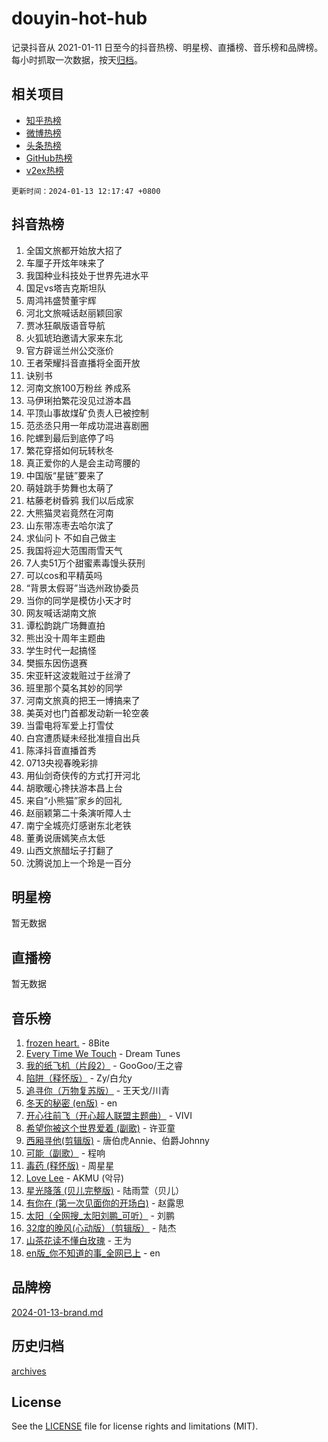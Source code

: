 # douyin-hot-hub

记录抖音从 2021-01-11 日至今的抖音热榜、明星榜、直播榜、音乐榜和品牌榜。每小时抓取一次数据，按天[归档](archives)。

## 相关项目

- [知乎热榜](https://github.com/lonnyzhang423/zhihu-hot-hub)
- [微博热榜](https://github.com/lonnyzhang423/weibo-hot-hub)
- [头条热榜](https://github.com/lonnyzhang423/toutiao-hot-hub)
- [GitHub热榜](https://github.com/lonnyzhang423/github-hot-hub)
- [v2ex热榜](https://github.com/lonnyzhang423/v2ex-hot-hub)


`更新时间：2024-01-13 12:17:47 +0800`

## 抖音热榜

1. 全国文旅都开始放大招了
1. 车厘子开炫年味来了
1. 我国种业科技处于世界先进水平
1. 国足vs塔吉克斯坦队
1. 周鸿祎盛赞董宇辉
1. 河北文旅喊话赵丽颖回家
1. 贾冰狂飙版语音导航
1. 火狐琥珀邀请大家来东北
1. 官方辟谣兰州公交涨价
1. 王者荣耀抖音直播将全面开放
1. 诀别书
1. 河南文旅100万粉丝 养成系
1. 马伊琍拍繁花没见过游本昌
1. 平顶山事故煤矿负责人已被控制
1. 范丞丞只用一年成功混进喜剧圈
1. 陀螺到最后到底停了吗
1. 繁花穿搭如何玩转秋冬
1. 真正爱你的人是会主动弯腰的
1. 中国版“星链”要来了
1. 萌娃跳手势舞也太萌了
1. 枯藤老树昏鸦 我们以后成家
1. 大熊猫灵岩竟然在河南
1. 山东带冻枣去哈尔滨了
1. 求仙问卜 不如自己做主
1. 我国将迎大范围雨雪天气
1. 7人卖51万个甜蜜素毒馒头获刑
1. 可以cos和平精英吗
1. “背景太假哥”当选州政协委员
1. 当你的同学是模仿小天才时
1. 网友喊话湖南文旅
1. 谭松韵跳广场舞直拍
1. 熊出没十周年主题曲
1. 学生时代一起搞怪
1. 樊振东因伤退赛
1. 宋亚轩这波栽赃过于丝滑了
1. 班里那个莫名其妙的同学
1. 河南文旅真的把王一博搞来了
1. 美英对也门首都发动新一轮空袭
1. 当雷电将军爱上打雪仗
1. 白宫遭质疑未经批准擅自出兵
1. 陈泽抖音直播首秀
1. 0713央视春晚彩排
1. 用仙剑奇侠传的方式打开河北
1. 胡歌暖心搀扶游本昌上台
1. 来自“小熊猫”家乡的回礼
1. 赵丽颖第二十条演听障人士
1. 南宁全城亮灯感谢东北老铁
1. 董勇说唐嫣笑点太低
1. 山西文旅醋坛子打翻了
1. 沈腾说加上一个玲是一百分

## 明星榜

暂无数据

## 直播榜

暂无数据

## 音乐榜

1. [frozen heart.](https://sf6-cdn-tos.douyinstatic.com/obj/tos-cn-ve-2774/oIIWJfyjIACZA9zQMtnJ6hQQhFC4vhCupoRBsO) - 8Bite
1. [Every Time We Touch](https://sf86-cdn-tos.douyinstatic.com/obj/tos-cn-ve-2774/ogN6lUKQeBBfEVhIOMikG1CcJjugxk1tztZyhP) - Dream Tunes
1. [我的纸飞机（片段2）](https://sf6-cdn-tos.douyinstatic.com/obj/tos-cn-ve-2774/oM2ZrKcg2CD5AeRB2gkeXOFB1IxAGJdZPazYHf) - GooGoo/王之睿
1. [陷阱（释怀版）](https://sf6-cdn-tos.douyinstatic.com/obj/tos-cn-ve-2774/oE8C21LeZrzKLDFfQYgMzx4GAIHageG5IzayY7) - Zy/白允y
1. [追寻你（万物复苏版）](https://sf86-cdn-tos.douyinstatic.com/obj/tos-cn-ve-2774/oYeAZJsbjIDit9APmBg8u6uDUQnHmoCf3gbo74) - 王天戈/川青
1. [冬天的秘密 (en版)](https://sf86-cdn-tos.douyinstatic.com/obj/tos-cn-ve-2774/okIuMHDdzyf3FjGK4Lphe1vfHcQaPIHAg0Z4CR) - en
1. [开心往前飞（开心超人联盟主题曲）](https://sf3-cdn-tos.douyinstatic.com/obj/tos-cn-ve-2774/9d8fb7c82cf1421fb93a9fe925275e0a) - VIVI
1. [希望你被这个世界爱着 (副歌)](https://sf86-cdn-tos.douyinstatic.com/obj/tos-cn-ve-2774/oUHCmWQfZlE3QQBKBeD8rCFLpJzPgCpImhsxMt) - 许亚童
1. [西厢寻他(剪辑版)](https://sf3-cdn-tos.douyinstatic.com/obj/tos-cn-ve-2774/oUsAVfAQKlRNxEv5qxvIB8o5qmIWUcXbzJKJhw) - 唐伯虎Annie、伯爵Johnny
1. [可能（副歌）](https://sf6-cdn-tos.douyinstatic.com/obj/tos-cn-ve-2774/cde1731888894259b333569393c2fb51) - 程响
1. [毒药 (释怀版)](https://sf86-cdn-tos.douyinstatic.com/obj/tos-cn-ve-2774/oYILMEAzspdZBIzy4frJNB8ZHPHWAhiwowd4Ad) - 周星星
1. [Love Lee](https://sf3-cdn-tos.douyinstatic.com/obj/tos-cn-ve-2774/o05GbkJGbCBTdDnMtB0fwOYgkeZp23vrWQDQBS) - AKMU (악뮤)
1. [星光降落 (贝儿完整版)](https://sf6-cdn-tos.douyinstatic.com/obj/tos-cn-ve-2774/okwB9hAwyAtsFFkFBzAX1hOOfQuIoMNs0W2Mwr) - 陆雨萱（贝儿）
1. [有你在 (第一次见面你的开场白)](https://sf6-cdn-tos.douyinstatic.com/obj/tos-cn-ve-2774/oAthrQ3ClJBfI57uBoFEgNDYtNCZ0TSYQQfxQ0) - 赵露思
1. [太阳（全网搜_太阳刘鹏_可听）](https://sf3-cdn-tos.douyinstatic.com/obj/tos-cn-ve-2774/ogWbyIQnlBFImVbeDocRdCIYtBHlbJXgfZMvgz) - 刘鹏
1. [32度的晚风(心动版）（剪辑版）](https://sf86-cdn-tos.douyinstatic.com/obj/tos-cn-ve-2774/owNyabsyWdzUulxhoJfK8IBXgp0UMQAHpvGh2B) - 陆杰
1. [山茶花读不懂白玫瑰](https://sf86-cdn-tos.douyinstatic.com/obj/tos-cn-ve-2774/osfn8B7DktrRHEPJgPCfDbw7QDQEkwC16BxZg9) - 王为
1. [en版_你不知道的事_全网已上](https://sf3-cdn-tos.douyinstatic.com/obj/tos-cn-ve-2774/o4QbYLDezHUtFyDKdF9XfmPhIewaqEQAggj6Cb) - en

## 品牌榜

[2024-01-13-brand.md](archives/2024-01-13-brand.md)

## 历史归档

[archives](archives)

## License

See the [LICENSE](LICENSE) file for license rights and limitations (MIT).
